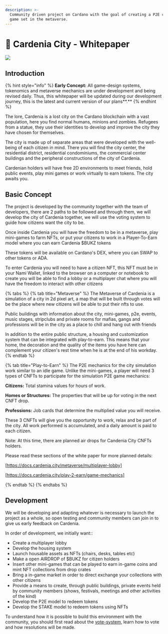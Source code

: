 ```yaml
---
description: >-
  Community driven project on Cardano with the goal of creating a P2E city based
  game set in the metaverse.
---
```


# 🌇 Cardenia City - Whitepaper



![](<.gitbook/assets/1500x500 (1).jpg>)

## Introduction

{% hint style="info" %}
**Early Concept:** All game-design systems, tokenomics and metaverse mechanics are under development and being revised daily. Thus, this whitepaper will be updated during our development journey, this is the latest and current version of our plans**.**
{% endhint %}

The lore, Cardenia is a lost city on the Cardano blockchain with a vast population, here you find normal humans, minions and zombies. Refugees from a statue, they use their identities to develop and improve the city they have chosen for themselves.

The city is made up of separate areas that were developed with the well-being of each citizen in mind. There you will find the city center, the residential district, residential condominiums, the commercial center buildings and the peripheral constructions of the city of Cardenia.

Cardenian holders will have free 2D environments to meet friends, hold public events, play mini games or work virtually to earn tokens. The city awaits you.

## Basic Concept

The project is developed by the community together with the team of developers, there are 2 paths to be followed and through them, we will develop the city of Cardenia together, we will use the voting system to guide how citizens want the city to be.

Once inside Cardenia you will have the freedom to be in a metaverse, play mini-games to farm NFTs, or put your citizens to work in a Player-To-Earn model where you can earn Cardenia $BUKZ tokens

These tokens will be available on Cardano's DEX, where you can SWAP to other tokens or ADA.

To enter Cardenia you will need to have a citizen NFT, this NFT must be in your Nami Wallet, linked to the browser on a computer or notebook to create you will be able to find a lobby or a multiplayer chat where you will have the freedom to interact with other citizens

{% tabs %}
{% tab title="Metaverse" %}
The Metaverse of Cardenia is a simulation of a city in 2d pixel art, a map that will be built through votes will be the place where new citizens will be able to put their nfts to use.



Public buildings with information about the city, mini-games, p2e, events, music stages, stripclubs and private rooms for mafias, gangs and professions will be in the city as a place to chill and hang out with friends



In addition to the entire public structure, a housing and customization system that can be integrated with play-to-earn. This means that your home, the decoration and the quality of the items you have here can complement your citizen's rest time when he is at the end of his workday.
{% endtab %}

{% tab title="Play-to-Earn" %}
The P2E mechanics for the city simulation work similar to an idle game. Unlike the mini-games, a player will need 3 types of CNFTs to participate for the simulation P2E game mechanics: 

**Citizens:** Total stamina values for hours of work.

**Homes or Structures:** The properties that will be up for voting in the next CNFT drop. 

**Professions:** Job cards that determine the multiplied value you will receive.

These 3 CNFTs will give you the opportunity to work, relax and be part of the city. All work performed is accumulated, and a daily amount is paid to each citizen.

Note: At this time, there are planned air drops for Candenia City CNFTs holders.  


Please read these sections of the white paper for more planned details:

[https://docs.cardenia.city/metaverse/multiplayer-lobby]

[https://docs.cardenia.city/play-2-earn/game-mechanics]

{% endtab %}
{% endtabs %}



## Development

We will be developing and adapting whatever is necessary to launch the project as a whole, so open testing and community members can join in to give us early feedback on Cardenia.

In order of development, we initially want::

* Create a multiplayer lobby&#x20;
* Develop the housing system
* Launch housable assets as NFTs (chairs, desks, tables etc)
* Make a open AIRDROP of $BUKZ for citizen holders&#x20;
* Insert other mini-games that can be played to earn in-game coins and mint NFT collections from drop crates
* Bring a in-game market in order to direct exchange your collections with other citizens
* Provide a means to create, through public buildings, private events held by community members (shows, festivals, meetings and other activities of the kind)
* Develop the P2E model to redeem tokens
* Develop the STAKE model to redeem tokens using NFTs



To understand how it is possible to build this environment with the community, you should first read about the [vote-system](community-development/vote-system/ "mention"), learn how to vote and how resolutions will be made.
